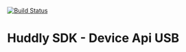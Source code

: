 [![Build Status](https://travis-ci.com/Huddly/device-api-usb.svg?branch=master)](https://travis-ci.com/Huddly/device-api-usb)

# Huddly SDK - Device Api USB
